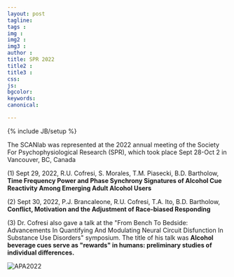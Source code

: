 ```yaml
---
layout: post
tagline: 
tags : 
img : 
img2 :
img3 : 
author : 
title: SPR 2022
title2 : 
title3 : 
css: 
js: 
bgcolor: 
keywords: 
canonical:

---
```

{% include JB/setup %}


The SCANlab was represented at the 2022 annual meeting of the Society For Psychophysiological Research (SPR), which took place Sept 28-Oct 2 in Vancouver, BC, Canada <!--readmore-->

(1) Sept 29, 2022, R.U. Cofresi, S. Morales, T.M. Piasecki, B.D. Bartholow, **Time Frequency Power and Phase Synchrony Signatures of Alcohol Cue Reactivity Among Emerging Adult Alcohol Users**

(2) Sept 30, 2022, P.J. Brancaleone, R.U. Cofresi, T.A. Ito, B.D. Bartholow, **Conflict, Motivation and the Adjustment of Race-biased Responding**

(3) Dr. Cofresi also gave a talk at the "From Bench To Bedside: Advancements In Quantifying And Modulating Neural Circuit Disfunction In Substance Use Disorders" symposium. The title of his talk was **Alcohol beverage cues serve as "rewards" in humans: preliminary studies of individual differences.**

![APA2022](/assets/images/news/spr2022.png)